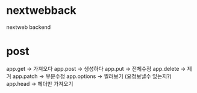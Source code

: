 # nextwebback
nextweb backend

# post

app.get -> 가져오다
app.post -> 생성하다
app.put -> 전체수정
app.delete -> 제거
app.patch -> 부분수정
app.options -> 찔러보기 (요청보낼수 있는지?)
app.head -> 헤더만 가져오기
